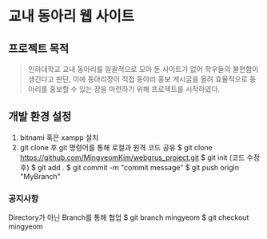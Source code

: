 # 교내 동아리 웹 사이트

## 프로젝트 목적

> 인하대학교 교내 동아리를 일괄적으로 모아 둔 사이트가 없어 학우들의 불편함이 생긴다고 판단, 이에 동아리장이 직접 동아리 홍보 게시글을 올려 효율적으로 동아리를 홍보할 수 있는 장을 마련하기 위해 프로젝트를 시작하였다.

## 개발 환경 설정

1. bitnami 혹은 xampp 설치
2. git clone 후 git 명령어를 통해 로컬과 원격 코드 공유
   $ git clone https://github.com/MingyeomKim/webgrus_project.git
   $ git init
   (코드 수정 후)
   $ git add .
   $ git commit -m "commit message"
   $ git push origin "MyBranch"

### 공지사항
Directory가 아닌 Branch를 통해 협업
$ git branch mingyeom
$ git checkout mingyeom
